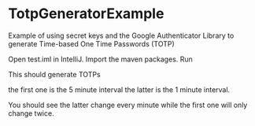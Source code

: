 # TotpGeneratorExample
Example of using secret keys and the Google Authenticator Library to generate Time-based One Time Passwords (TOTP) 


Open test.iml in IntelliJ.
Import the maven packages.
Run

This should generate TOTPs

the first one is the 5 minute interval
the latter is the 1 minute interval.

You should see the latter change every minute while the first one will only change twice.
